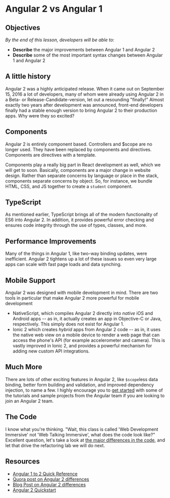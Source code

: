 <!--Actually 2:14 -->

<!--Hook: So now you know Angular 1.x pretty well, well enough to build a full-stack Single Page App with it.  Lots of dev shops now are switching to Angular 2, though, so you'll want to get some exposure to it.  If you are looking at jobs now that require Angular 2, I highly encourage you to take this brief introduction to the next level.  You should probably choose one of the topics below for your lightning talk in Unit 4, and try to use Angular 2 in your Project 4.  -->

<!--1:30 15 minutes -->

# Angular 2 vs Angular 1

## Objectives
*By the end of this lesson, developers will be able to:*

- **Describe** the major improvements between Angular 1 and Angular 2
- **Describe** some of the most important syntax changes between Angular 1 and Angular 2

## A little history

Angular 2 was a highly anticipated release.  When it came out on September 15, 2016 a lot of developers, many of whom were already using Angular 2 in a Beta- or Release-Candidate-version, let out a resounding "finally!"  Almost exactly two years after development was announced, front-end developers finally had a stable enough version to bring Angular 2 to their production apps.  Why were they so excited?

## Components

Angular 2 is entirely component based. Controllers and $scope are no longer used. They have been replaced by components and directives. Components are directives with a template.

Components play a really big part in React development as well, which we will get to soon.  Basically, components are a major change in website design.  Rather than separate concerns by language or place in the stack, components separate concerns by object.  So, for instance, we bundle HTML, CSS, and JS together to create a `student` component.

## TypeScript

As mentioned earlier, TypeScript brings all of the modern functionality of ES6 into Angular 2.  In addition, it provides powerful error checking and ensures code integrity through the use of types, classes, and more.

## Performance Improvements

Many of the things in Angular 1, like two-way binding updates, were inefficient.  Angular 2 tightens up a lot of these issues so even very large apps can scale with fast page loads and data synching.

## Mobile Support

Angular 2 was designed with mobile development in mind.  There are two tools in particular that make Angular 2 more powerful for mobile development

- NativeScript, which compiles Angular 2 directly into *native* iOS and Android apps -- as in, it actually creates an app in Objective-C or Java, respectively.  This simply does not exist for Angular 1.
- Ionic 2 which creates *hybrid* apps from Angular 2 code -- as in, it uses the native web view on a mobile device to render a web page that can access the phone's API (for example accelerometer and camera).  This is vastly improved in Ionic 2, and provides a powerful mechanism for adding new custom API integrations.

## Much More

There are lots of other exciting features in Angular 2, like `$scope`less data binding, better form building and validation, and improved dependency injection, to name a few.  I highly encourage you to [get started](https://angular.io/docs/ts/latest/quickstart.html) with some of the tutorials and sample projects from the Angular team if you are looking to join an Angular 2 team.

<!--Actually 2:22 -->

<!--1:45 15 minutes -->

## The Code

I know what you're thinking.  "Wait, this class is called 'Web Development Immersive' not 'Web Talking Immersive', what does the code look like?"  Excellent question, let's take a look at [the major differences in the code](https://angular.io/docs/ts/latest/cookbook/a1-a2-quick-reference.html), and let that drive the refactoring lab we will do next.

<!--Actually 2:40 -->

## Resources

- [Angular 1 to 2 Quick Reference](https://angular.io/docs/ts/latest/cookbook/a1-a2-quick-reference.html)
- [Quora post on Angular 2 differences](https://www.quora.com/What-is-the-difference-between-AngularJs-and-Angular-2)
- [Blog Post on Angular 2 differences](https://dzone.com/articles/typed-front-end-with-angular-2)
- [Angular 2 Quickstart](https://angular.io/docs/ts/latest/quickstart.html)
